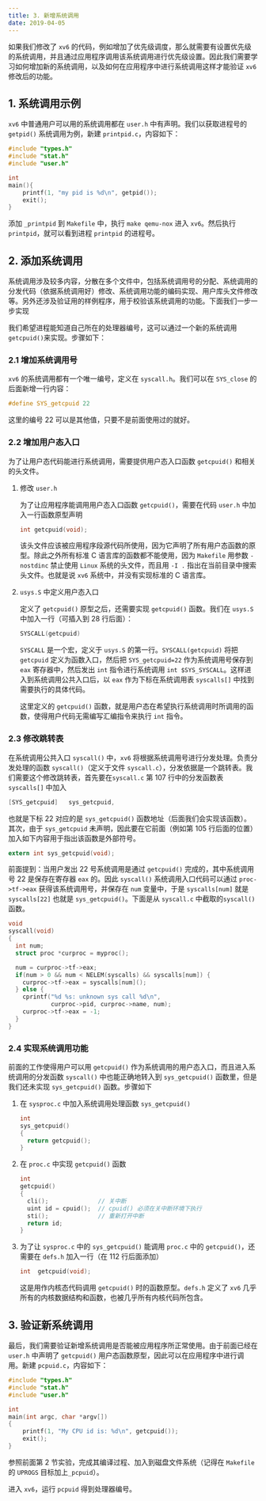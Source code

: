 ```yaml
---
title: 3. 新增系统调用
date: 2019-04-05
---
```


如果我们修改了 `xv6` 的代码，例如增加了优先级调度，那么就需要有设置优先级的系统调用，并且通过应用程序调用该系统调用进行优先级设置。因此我们需要学习如何增加新的系统调用，以及如何在应用程序中进行系统调用这样才能验证 `xv6` 修改后的功能。

## 1. 系统调用示例 

`xv6` 中普通用户可以用的系统调用都在 `user.h` 中有声明。我们以获取进程号的 `getpid()` 系统调用为例，新建 `printpid.c`，内容如下：

```c
#include "types.h"
#include "stat.h"
#include "user.h"

int 
main(){
	printf(1, "my pid is %d\n", getpid());
	exit();
}
```

添加 `_printpid` 到 `Makefile` 中，执行 `make qemu-nox` 进入 `xv6`。然后执行 `printpid`，就可以看到进程 `printpid` 的进程号。

## 2. 添加系统调用

系统调用涉及较多内容，分散在多个文件中，包括系统调用号的分配、系统调用的分发代码（依据系统调用好）修改、系统调用功能的编码实现、用户库头文件修改等。另外还涉及验证用的样例程序，用于校验该系统调用的功能。下面我们一步一步实现

我们希望进程能知道自己所在的处理器编号，这可以通过一个新的系统调用 `getcpuid()`来实现。步骤如下：

### 2.1 增加系统调用号

`xv6` 的系统调用都有一个唯一编号，定义在 `syscall.h`。我们可以在 `SYS_close` 的后面新增一行内容：

```c
#define SYS_getcpuid 22
```

这里的编号 22 可以是其他值，只要不是前面使用过的就好。

### 2.2 增加用户态入口

为了让用户态代码能进行系统调用，需要提供用户态入口函数 `getcpuid()` 和相关的头文件。

1. 修改 `user.h`

   为了让应用程序能调用用户态入口函数 `getcpuid()`，需要在代码 `user.h` 中加入一行函数原型声明 

   ```c
   int getcpuid(void);
   ```

   该头文件应该被应用程序段源代码所使用，因为它声明了所有用户态函数的原型。除此之外所有标准 C 语言库的函数都不能使用，因为 `Makefile` 用参数 `-nostdinc` 禁止使用 `Linux` 系统的头文件，而且用 `-I	.` 指出在当前目录中搜索头文件。也就是说 `xv6` 系统中，并没有实现标准的 C 语言库。

2. `usys.S` 中定义用户态入口

   定义了 `getcpuid()` 原型之后，还需要实现 `getcpuid()` 函数。我们在 `usys.S` 中加入一行（可插入到 28 行后面）：

   ```c
   SYSCALL(getcpuid)
   ```

   `SYSCALL` 是一个宏，定义于 `usys.S` 的第一行。`SYSCALL(getcpuid)` 将把 `getcpuid` 定义为函数入口，然后把 `SYS_getcpuid=22` 作为系统调用号保存到 `eax` 寄存器中，然后发出 `int` 指令进行系统调用 `int $SYS_SYSCALL`。这样进入到系统调用公共入口后，以 `eax` 作为下标在系统调用表 `syscalls[]` 中找到需要执行的具体代码。

   这里定义的 `getcpuid()` 函数，就是用户态在希望执行系统调用时所调用的函数，使得用户代码无需编写汇编指令来执行 `int` 指令。

### 2.3 修改跳转表

在系统调用公共入口 `syscall()` 中，`xv6` 将根据系统调用号进行分发处理。负责分发处理的函数 `syscall()`（定义于文件 `syscall.c`），分发依据是一个跳转表。我们需要这个修改跳转表，首先要在`syscall.c` 第 107 行中的分发函数表 `syscalls[]` 中加入

```c
[SYS_getcpuid]   sys_getcpuid,
```

也就是下标 22 对应的是 `sys_getcpuid()` 函数地址（后面我们会实现该函数）。其次，由于 `sys_getcpuid` 未声明，因此要在它前面（例如第 105 行后面的位置）加入如下内容用于指出该函数是外部符号。 

```c
extern int sys_getcpuid(void);
```

前面提到：当用户发出 22 号系统调用是通过 `getcpuid()` 完成的，其中系统调用号 22 是保存在寄存器 `eax` 的。因此 `syscall()` 系统调用入口代码可以通过 `proc->tf->eax` 获得该系统调用号，并保存在 `num` 变量中，于是 `syscalls[num]` 就是 `syscalls[22]` 也就是 `sys_getcpuid()`。下面是从 `syscall.c` 中截取的`syscall()` 函数。

```c
void
syscall(void)
{
  int num;
  struct proc *curproc = myproc();

  num = curproc->tf->eax;
  if(num > 0 && num < NELEM(syscalls) && syscalls[num]) {
    curproc->tf->eax = syscalls[num]();
  } else {
    cprintf("%d %s: unknown sys call %d\n",
            curproc->pid, curproc->name, num);
    curproc->tf->eax = -1;
  }
}
```

### 2.4 实现系统调用功能

前面的工作使得用户可以用 `getcpuid()` 作为系统调用的用户态入口，而且进入系统调用的分发函数 `syscall()` 中也能正确地转入到 `sys_getcpuid()` 函数里，但是我们还未实现 `sys_getcpuid()` 函数。步骤如下

1. 在 `sysproc.c` 中加入系统调用处理函数 `sys_getcpuid()`

   ```c
   int
   sys_getcpuid()
   {
     return getcpuid();
   }
   ```

2. 在 `proc.c` 中实现 `getcpuid()` 函数

   ```c
   int
   getcpuid()
   {
     cli();              // 关中断
     uint id = cpuid();  // cpuid() 必须在关中断环境下执行
     sti();              // 重新打开中断
     return id;
   }
   ```

3. 为了让 `sysproc.c` 中的 `sys_getcpuid()` 能调用 `proc.c` 中的 `getcpuid()`，还需要在 `defs.h` 加入一行（在 112 行后面添加） 

   ```c
   int  getcpuid(void);
   ```

   这是用作内核态代码调用 `getcpuid()` 时的函数原型。`defs.h` 定义了 `xv6` 几乎所有的内核数据结构和函数，也被几乎所有内核代码所包含。

## 3. 验证新系统调用

最后，我们需要验证新增系统调用是否能被应用程序所正常使用。由于前面已经在 `user.h` 中声明了 `getcpuid()` 用户态函数原型，因此可以在应用程序中进行调用。新建 `pcpuid.c`，内容如下：

```c
#include "types.h"
#include "stat.h"
#include "user.h"

int
main(int argc, char *argv[])
{
    printf(1, "My CPU id is: %d\n", getcpuid());
    exit();
}
```

参照前面第 2 节实验，完成其编译过程、加入到磁盘文件系统（记得在 `Makefile` 的 `UPROGS` 目标加上`_pcpuid`）。

进入 `xv6`，运行 `pcpuid` 得到处理器编号。